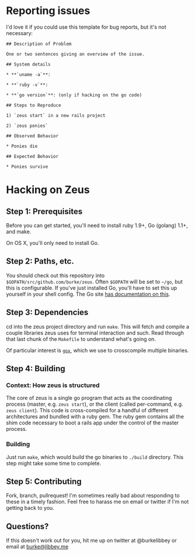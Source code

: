 # Reporting issues

I'd love it if you could use this template for bug reports, but it's not
necessary:

```
## Description of Problem

One or two sentences giving an overview of the issue.

## System details

* **`uname -a`**: 

* **`ruby -v`**: 

* **`go version`**: (only if hacking on the go code)

## Steps to Reproduce

1) `zeus start` in a new rails project

2) `zeus ponies`

## Observed Behavior

* Ponies die

## Expected Behavior

* Ponies survive
```

# Hacking on Zeus

## Step 1: Prerequisites

Before you can get started, you'll need to install ruby 1.9+, Go (golang) 1.1+,
and make.

On OS X, you'll only need to install Go.

## Step 2: Paths, etc.

You should check out this repository into `$GOPATH/src/github.com/burke/zeus`.
Often `$GOPATH` will be set to `~/go`, but this is configurable. If you've just
installed Go, you'll have to set this up yourself in your shell config. The Go
site [has documentation on this](http://golang.org/doc/code.html).

## Step 3: Dependencies

cd into the zeus project directory and run `make`. This will fetch and
compile a couple libraries zeus uses for terminal interaction and such.
Read through that last chunk of the `Makefile` to understand what's
going on.

Of particular interest is [`gox`](http://github.com/mitchellh/gox), which we
use to crosscompile multiple binaries.

## Step 4: Building

### Context: How zeus is structured

The core of zeus is a single go program that acts as the coordinating process
(master, e.g. `zeus start`), or the client (called per-command, e.g. `zeus
client`). This code is cross-compiled for a handful of different architectures
and bundled with a ruby gem. The ruby gem contains all the shim code necessary
to boot a rails app under the control of the master process.

### Building

Just run `make`, which would build the go binaries to `./build`
directory. This step might take some time to complete.

## Step 5: Contributing

Fork, branch, pullrequest! I'm sometimes really bad about responding to these
in a timely fashion. Feel free to harass me on email or twitter if I'm not
getting back to you.

## Questions?

If this doesn't work out for you, hit me up on twitter at @burkelibbey or email
at burke@libbey.me

